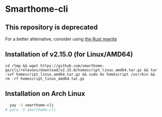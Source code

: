 # Smarthome-cli

## This repository is deprecated
For a better alternative, consider using [the Rust rewrite](https://github.com/smarthome-go/cli-rs)

## Installation of v2.15.0 (for Linux/AMD64)

```
cd /tmp && wget https://github.com/smarthome-go/cli/releases/download/v2.15.0/homescript_linux_amd64.tar.gz && tar -xvf homescript_linux_amd64.tar.gz && sudo mv homescript /usr/bin && rm -rf homescript_linux_amd64.tar.gz
```

## Installation on Arch Linux

```bash
  yay -S smarthome-cli
# paru -S smarthome-cli
```
